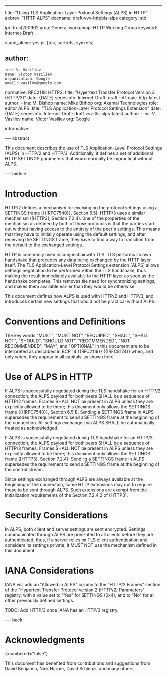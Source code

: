 ---
title: "Using TLS Application-Layer Protocol Settings (ALPS) in HTTP"
abbrev: "HTTP ALPS"
docname: draft-vvv-httpbis-alps
category: std

ipr: trust200902
area: General
workgroup: HTTP Working Group
keyword: Internet-Draft

stand_alone: yes
pi: [toc, sortrefs, symrefs]

author:
 -
    ins: V. Vasiliev
    name: Victor Vasiliev
    organization: Google
    email: vasilvv@google.com

normative:
  RFC2119:
  HTTP3:
    title: "Hypertext Transfer Protocol Version 3 (HTTP/3)"
    date: {DATE}
    seriesinfo:
      Internet-Draft: draft-ietf-quic-http-latest
    author:
      -
          ins: M. Bishop
          name: Mike Bishop
          org: Akamai Technologies
          role: editor
  ALPS:
    title: "TLS Application-Layer Protocol Settings Extension"
    date: {DATE}
    seriesinfo:
      Internet-Draft: draft-vvv-tls-alps-latest
    author:
      -
          ins: V. Vasiliev
          name: Victor Vasiliev
          org: Google

informative:


--- abstract

This document describes the use of TLS Application-Level Protocol Settings
(ALPS) in HTTP/2 and HTTP/3.  Additionally, it defines a set of additional HTTP
SETTINGS parameters that would normally be impractical without ALPS.

--- middle

# Introduction

HTTP/2 defines a mechanism for exchanging the protocol settings using a
SETTINGS frame ({{!RFC7540}}, Section 6.5).  HTTP/3 uses a similar mechanism
([HTTP3], Section 7.2.4).  One of the properties of the mechanism as defined by
both of those protocols is that the parties start out without having access to
the entirety of the peer's settings.  This means that they have to initially
operate using the default settings, and after receiving the SETTINGS frame,
they have to find a way to transition from the default to the exchanged
settings.

HTTP is commonly used in conjunction with TLS.  TLS performs its own handshake
that precedes any data being exchanged by the HTTP layer itself.  The TLS
Application-Level Protocol Settings extension [ALPS] allows settings
negotiation to be performed within the TLS handshake, thus making the result
immediately available to the HTTP layer as soon as the handshake completes.
This removes the need for synchronizing settings, and makes them available
earlier than they would be otherwise.

This document defines how ALPS is used with HTTP/2 and HTTP/3, and introduces
certain new settings that would not be practical without ALPS.

# Conventions and Definitions

The key words "MUST", "MUST NOT", "REQUIRED", "SHALL", "SHALL NOT", "SHOULD",
"SHOULD NOT", "RECOMMENDED", "NOT RECOMMENDED", "MAY", and "OPTIONAL" in this
document are to be interpreted as described in BCP 14 {{RFC2119}} {{!RFC8174}}
when, and only when, they appear in all capitals, as shown here.

# Use of ALPS in HTTP

If ALPS is successfully negotiated during the TLS handshake for an HTTP/2
connection, the ALPS payload for both peers SHALL be a sequence of HTTP/2
frames.  Frames SHALL NOT be present in ALPS unless they are explicitly allowed
to be there; this document only allows the SETTINGS frame ({{!RFC7540}},
Section 6.5.1).  Sending a SETTINGS frame in ALPS supersedes the requirement to
send a SETTINGS frame at the beginning of the connection.  All settings
exchanged via ALPS SHALL be automatically treated as acknowledged.

If ALPS is successfully negotiated during TLS handshake for an HTTP/3
connection, the ALPS payload for both peers SHALL be a sequence of HTTP/3
frames.  Frames SHALL NOT be present in ALPS unless they are explicitly allowed
to be there; this document only allows the SETTINGS frame ([HTTP3], Section
7.2.4).  Sending a SETTINGS frame in ALPS supersedes the requirement to send a
SETTINGS frame at the beginning of the control stream.

Since settings exchanged through ALPS are always available at the beginning of
the connection, some HTTP extensions may opt to require those to be sent
through ALPS.  Such extensions are exempt from the initialization requirements
of the Section 7.2.4.2 of [HTTP3].

# Security Considerations

In ALPS, both client and server settings are sent encrypted.  Settings
communicated through ALPS are presented to all clients before they are
authenticated; thus, if a server relies on TLS client authentication and
considers its settings private, it MUST NOT use the mechanism defined in this
document.

# IANA Considerations

IANA will add an "Allowed in ALPS" column to the "HTTP/2 Frames" section of the
"Hypertext Transfer Protocol version 2 (HTTP/2) Parameters" registry, with a
value set to "Yes" for SETTINGS (0x4), and to "No" for all other previously
defined settings.

TODO: Add HTTP/3 once IANA has an HTTP/3 registry.

--- back

# Acknowledgments
{:numbered="false"}

This document has benefited from contributions and suggestions from
David Benjamin,
Nick Harper,
David Schinazi,
and many others.
